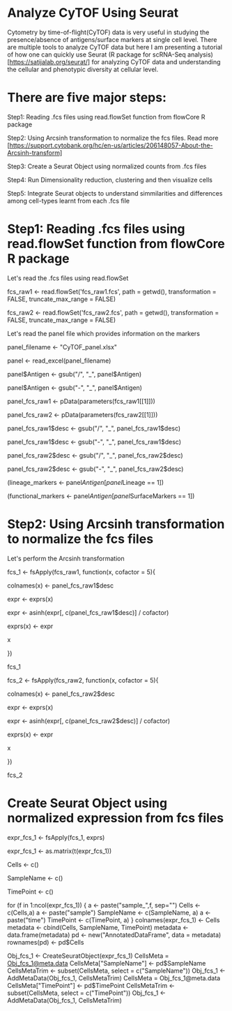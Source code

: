 # Analyze CyTOF Using Seurat
Cytometry by time-of-flight(CyTOF) data is very useful in studying the presence/absence of antigens/surface markers at single cell level. There are multiple tools to analyze CyTOF data but here I am presenting a tutorial of how one can quickly use Seurat (R package for scRNA-Seq analysis) [https://satijalab.org/seurat/] for analyzing CyTOF data and understanding the cellular and phenotypic diversity at cellular level. 

# There are five major steps:
Step1: Reading .fcs files using read.flowSet function from flowCore R package

Step2: Using Arcsinh transformation to normalize the fcs files. Read more [https://support.cytobank.org/hc/en-us/articles/206148057-About-the-Arcsinh-transform]

Step3: Create a Seurat Object using normalized counts from .fcs files

Step4: Run Dimensionality reduction, clustering and then visualize cells

Step5: Integrate Seurat objects to understand simmilarities and differences among cell-types learnt from each .fcs file

# Step1: Reading .fcs files using read.flowSet function from flowCore R package

Let's read the .fcs files using read.flowSet

fcs_raw1 <- read.flowSet('fcs_raw1.fcs', path = getwd(), transformation = FALSE,  truncate_max_range = FALSE)

fcs_raw2 <- read.flowSet('fcs_raw2.fcs', path = getwd(), transformation = FALSE,  truncate_max_range = FALSE)

Let's read the panel file which provides information on the markers

panel_filename <- "CyTOF_panel.xlsx"

panel <- read_excel(panel_filename)

panel$Antigen <- gsub("/", "_", panel$Antigen)

panel$Antigen <- gsub("-", "_", panel$Antigen)

panel_fcs_raw1 <- pData(parameters(fcs_raw1[[1]]))

panel_fcs_raw2 <- pData(parameters(fcs_raw2[[1]]))

panel_fcs_raw1$desc <- gsub("/", "_", panel_fcs_raw1$desc)

panel_fcs_raw1$desc <- gsub("-", "_", panel_fcs_raw1$desc)

panel_fcs_raw2$desc <- gsub("/", "_", panel_fcs_raw2$desc)

panel_fcs_raw2$desc <- gsub("-", "_", panel_fcs_raw2$desc)

(lineage_markers <- panel$Antigen[panel$Lineage == 1])

(functional_markers <- panel$Antigen[panel$SurfaceMarkers == 1])

# Step2: Using Arcsinh transformation to normalize the fcs files

Let's perform the Arcsinh transformation

fcs_1 <- fsApply(fcs_raw1, function(x, cofactor = 5){

  colnames(x) <- panel_fcs_raw1$desc
  
  expr <- exprs(x)
  
  expr <- asinh(expr[, c(panel_fcs_raw1$desc)] / cofactor)
  
  exprs(x) <- expr
  
  x
  
})

fcs_1

fcs_2 <- fsApply(fcs_raw2, function(x, cofactor = 5){

  colnames(x) <- panel_fcs_raw2$desc
  
  expr <- exprs(x)
  
  expr <- asinh(expr[, c(panel_fcs_raw2$desc)] / cofactor)
  
  exprs(x) <- expr
  
  x
  
})

fcs_2

# Create Seurat Object using normalized expression from fcs files

expr_fcs_1 <- fsApply(fcs_1, exprs)

expr_fcs_1 <- as.matrix(t(expr_fcs_1))

Cells <- c()

SampleName <- c()

TimePoint <- c()

for (f in 1:ncol(expr_fcs_1))
{
	a <- paste("sample_",f, sep="")
	Cells <- c(Cells,a)
	a <- paste("sample")
	SampleName <- c(SampleName, a)
	a <- paste("time")
	TimePoint <- c(TimePoint, a)
}
colnames(expr_fcs_1) <- Cells
metadata <- cbind(Cells, SampleName, TimePoint)
metadata <- data.frame(metadata)
pd <- new("AnnotatedDataFrame", data = metadata)
rownames(pd) <- pd$Cells

Obj_fcs_1 <- CreateSeuratObject(expr_fcs_1)
CellsMeta = Obj_fcs_1@meta.data
CellsMeta["SampleName"] <- pd$SampleName
CellsMetaTrim <- subset(CellsMeta, select = c("SampleName"))
Obj_fcs_1 <- AddMetaData(Obj_fcs_1, CellsMetaTrim)
CellsMeta = Obj_fcs_1@meta.data
CellsMeta["TimePoint"] <- pd$TimePoint
CellsMetaTrim <- subset(CellsMeta, select = c("TimePoint"))
Obj_fcs_1 <- AddMetaData(Obj_fcs_1, CellsMetaTrim)
